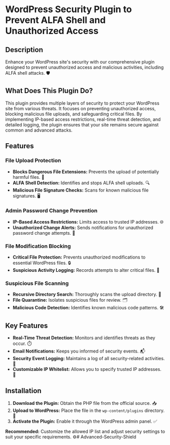# WordPress Security Plugin to Prevent ALFA Shell and Unauthorized Access

## Description

Enhance your WordPress site's security with our comprehensive plugin designed to prevent unauthorized access and malicious activities, including ALFA shell attacks. 🛡️

## What Does This Plugin Do?

This plugin provides multiple layers of security to protect your WordPress site from various threats. It focuses on preventing unauthorized access, blocking malicious file uploads, and safeguarding critical files. By implementing IP-based access restrictions, real-time threat detection, and detailed logging, the plugin ensures that your site remains secure against common and advanced attacks.

## Features

### File Upload Protection
- **Blocks Dangerous File Extensions:** Prevents the upload of potentially harmful files. 🚫
- **ALFA Shell Detection:** Identifies and stops ALFA shell uploads. 🔍
- **Malicious File Signature Checks:** Scans for known malicious file signatures. 🖥️

### Admin Password Change Prevention
- **IP-Based Access Restrictions:** Limits access to trusted IP addresses. 🌐
- **Unauthorized Change Alerts:** Sends notifications for unauthorized password change attempts. 📧

### File Modification Blocking
- **Critical File Protection:** Prevents unauthorized modifications to essential WordPress files. 🔒
- **Suspicious Activity Logging:** Records attempts to alter critical files. 📝

### Suspicious File Scanning
- **Recursive Directory Search:** Thoroughly scans the upload directory. 🔄
- **File Quarantine:** Isolates suspicious files for review. 🗂️
- **Malicious Code Detection:** Identifies known malicious code patterns. 🛠️

## Key Features
- **Real-Time Threat Detection:** Monitors and identifies threats as they occur. ⏱️
- **Email Notifications:** Keeps you informed of security events. 📬
- **Security Event Logging:** Maintains a log of all security-related activities. 📜
- **Customizable IP Whitelist:** Allows you to specify trusted IP addresses. 📝

## Installation

1. **Download the Plugin:** Obtain the PHP file from the official source. 📥
2. **Upload to WordPress:** Place the file in the `wp-content/plugins` directory. 📂
3. **Activate the Plugin:** Enable it through the WordPress admin panel. ✅

**Recommended:** Customize the allowed IP list and adjust security settings to suit your specific requirements. ⚙️#   A d v a n c e d - S e c u r i t y - S h i e l d  
 